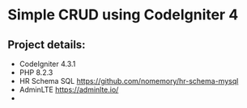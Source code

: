 # Simple CRUD using CodeIgniter 4

## Project details:
- CodeIgniter 4.3.1
- PHP 8.2.3
- HR Schema SQL
  https://github.com/nomemory/hr-schema-mysql
- AdminLTE
  https://adminlte.io/
- 